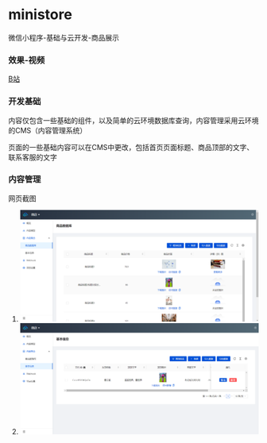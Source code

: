 # ministore
微信小程序-基础与云开发-商品展示

### 效果-视频

[B站](https://www.bilibili.com/video/BV1434y1T7xF/)

### 开发基础

内容仅包含一些基础的组件，以及简单的云环境数据库查询，内容管理采用云环境的CMS（内容管理系统）

页面的一些基础内容可以在CMS中更改，包括首页页面标题、商品顶部的文字、联系客服的文字

### 内容管理

网页截图

1. ![商品信息](./sample/commodity.png)
2. ![基本信息](./sample/baseinfo.png)
